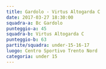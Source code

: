 ```yaml
---
title: Gardolo - Virtus Altogarda C
date: 2017-03-27 18:30:00
squadra-a: Bc Gardolo
punteggio-a: 45
squadra-b: Virtus Altogarda C
punteggio-b: 63
partite/squadra: under-15-16-17
luogo: Centro Sportivo Trento Nord
categoria: under 15
---
```


